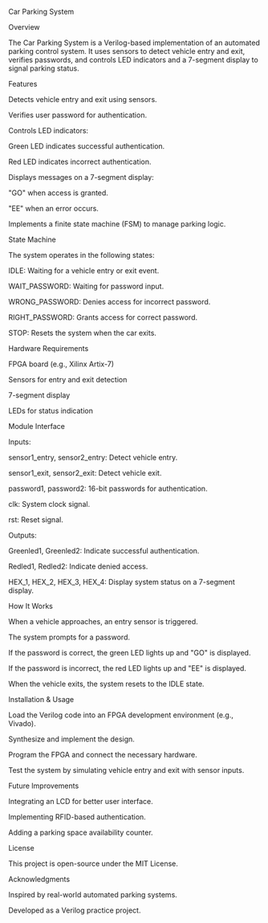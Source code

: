 Car Parking System

Overview

The Car Parking System is a Verilog-based implementation of an automated parking control system. It uses sensors to detect vehicle entry and exit, verifies passwords, and controls LED indicators and a 7-segment display to signal parking status.

Features

Detects vehicle entry and exit using sensors.

Verifies user password for authentication.

Controls LED indicators:

Green LED indicates successful authentication.

Red LED indicates incorrect authentication.

Displays messages on a 7-segment display:

"GO" when access is granted.

"EE" when an error occurs.

Implements a finite state machine (FSM) to manage parking logic.

State Machine

The system operates in the following states:

IDLE: Waiting for a vehicle entry or exit event.

WAIT_PASSWORD: Waiting for password input.

WRONG_PASSWORD: Denies access for incorrect password.

RIGHT_PASSWORD: Grants access for correct password.

STOP: Resets the system when the car exits.

Hardware Requirements

FPGA board (e.g., Xilinx Artix-7)

Sensors for entry and exit detection

7-segment display

LEDs for status indication

Module Interface

Inputs:

sensor1_entry, sensor2_entry: Detect vehicle entry.

sensor1_exit, sensor2_exit: Detect vehicle exit.

password1, password2: 16-bit passwords for authentication.

clk: System clock signal.

rst: Reset signal.

Outputs:

Greenled1, Greenled2: Indicate successful authentication.

Redled1, Redled2: Indicate denied access.

HEX_1, HEX_2, HEX_3, HEX_4: Display system status on a 7-segment display.

How It Works

When a vehicle approaches, an entry sensor is triggered.

The system prompts for a password.

If the password is correct, the green LED lights up and "GO" is displayed.

If the password is incorrect, the red LED lights up and "EE" is displayed.

When the vehicle exits, the system resets to the IDLE state.

Installation & Usage

Load the Verilog code into an FPGA development environment (e.g., Vivado).

Synthesize and implement the design.

Program the FPGA and connect the necessary hardware.

Test the system by simulating vehicle entry and exit with sensor inputs.

Future Improvements

Integrating an LCD for better user interface.

Implementing RFID-based authentication.

Adding a parking space availability counter.

License

This project is open-source under the MIT License.


Acknowledgments

Inspired by real-world automated parking systems.

Developed as a Verilog practice project.



